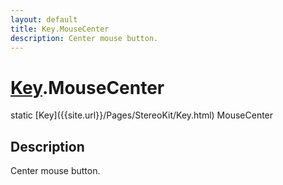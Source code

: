 ```yaml
---
layout: default
title: Key.MouseCenter
description: Center mouse button.
---
```

# [Key]({{site.url}}/Pages/StereoKit/Key.html).MouseCenter

<div class='signature' markdown='1'>
static [Key]({{site.url}}/Pages/StereoKit/Key.html) MouseCenter
</div>

## Description
Center mouse button.

